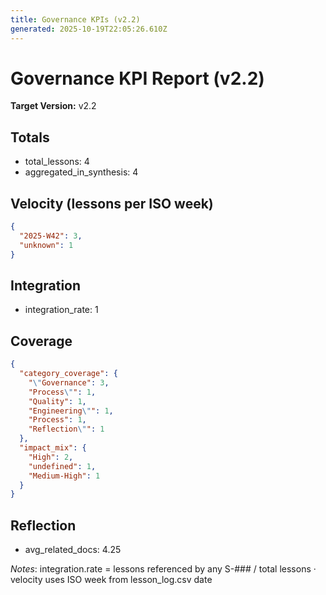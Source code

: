 ```yaml
---
title: Governance KPIs (v2.2)
generated: 2025-10-19T22:05:26.610Z
---
```


# Governance KPI Report (v2.2)

**Target Version:** v2.2

## Totals
- total_lessons: 4
- aggregated_in_synthesis: 4

## Velocity (lessons per ISO week)
```json
{
  "2025-W42": 3,
  "unknown": 1
}
```

## Integration
- integration_rate: 1

## Coverage
```json
{
  "category_coverage": {
    "\"Governance": 3,
    "Process\"": 1,
    "Quality": 1,
    "Engineering\"": 1,
    "Process": 1,
    "Reflection\"": 1
  },
  "impact_mix": {
    "High": 2,
    "undefined": 1,
    "Medium-High": 1
  }
}
```

## Reflection
- avg_related_docs: 4.25

_Notes_: integration.rate = lessons referenced by any S-### / total lessons · velocity uses ISO week from lesson_log.csv date
